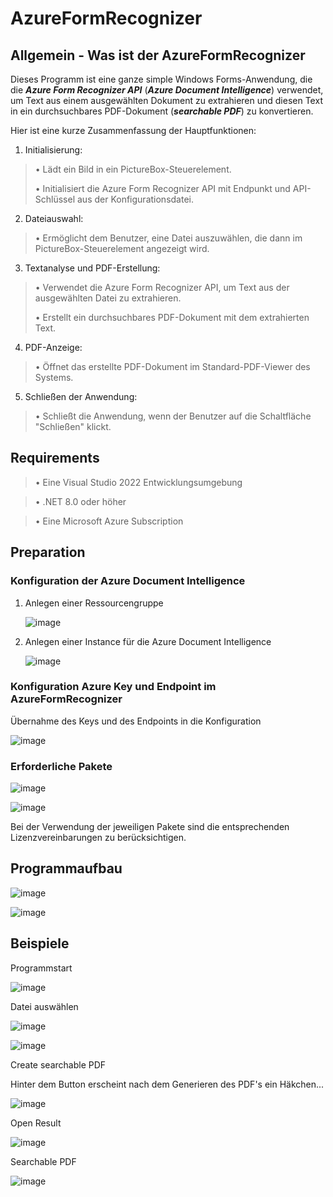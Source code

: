 # AzureFormRecognizer

## Allgemein - Was ist der AzureFormRecognizer

Dieses Programm ist eine ganze simple Windows Forms-Anwendung, die die ***Azure Form Recognizer API*** (***Azure Document Intelligence***) verwendet, um Text aus einem ausgewählten Dokument zu extrahieren und diesen Text in ein durchsuchbares PDF-Dokument (***searchable PDF***) zu konvertieren.

Hier ist eine kurze Zusammenfassung der Hauptfunktionen:
1.	Initialisierung:
> •	Lädt ein Bild in ein PictureBox-Steuerelement.
> 
> •	Initialisiert die Azure Form Recognizer API mit Endpunkt und API-Schlüssel aus der Konfigurationsdatei.
2.	Dateiauswahl:
> •	Ermöglicht dem Benutzer, eine Datei auszuwählen, die dann im PictureBox-Steuerelement angezeigt wird.
3.	Textanalyse und PDF-Erstellung:
> •	Verwendet die Azure Form Recognizer API, um Text aus der ausgewählten Datei zu extrahieren.
> 
> •	Erstellt ein durchsuchbares PDF-Dokument mit dem extrahierten Text.
4.	PDF-Anzeige:
> •	Öffnet das erstellte PDF-Dokument im Standard-PDF-Viewer des Systems.
5.	Schließen der Anwendung:
> •	Schließt die Anwendung, wenn der Benutzer auf die Schaltfläche "Schließen" klickt.


## Requirements

> • Eine Visual Studio 2022 Entwicklungsumgebung

> • .NET 8.0 oder höher

> • Eine Microsoft Azure Subscription


## Preparation

### Konfiguration der Azure Document Intelligence

1. Anlegen einer Ressourcengruppe

   ![image](https://github.com/user-attachments/assets/a8b65b02-5dc0-4c0b-86ee-43c9b1eabbdb)

3. Anlegen einer Instance für die Azure Document Intelligence

   ![image](https://github.com/user-attachments/assets/0615a53d-a830-4120-a97f-19d324afdd52)

### Konfiguration Azure Key und Endpoint im AzureFormRecognizer

Übernahme des Keys und des Endpoints in die Konfiguration

   ![image](https://github.com/user-attachments/assets/b4ab57d9-3028-4c8b-aa33-b1556c22cf0d)

### Erforderliche Pakete

![image](https://github.com/user-attachments/assets/161094e6-859c-4361-8ef5-270a83f3a5a2)

![image](https://github.com/user-attachments/assets/3406bb88-b804-47d9-80e4-71b48ce225dd)

Bei der Verwendung der jeweiligen Pakete sind die entsprechenden Lizenzvereinbarungen zu berücksichtigen.


## Programmaufbau

![image](https://github.com/user-attachments/assets/3b112dbc-0f51-4f01-844a-64c0a4004b1c)

![image](https://github.com/user-attachments/assets/e9ed6af6-2ffa-4ccc-ae99-5e8929a645a3)


## Beispiele

Programmstart

![image](https://github.com/user-attachments/assets/079ea981-3943-48ef-92fe-f12f863702cf)

Datei auswählen

![image](https://github.com/user-attachments/assets/67edb1cc-1bc5-4a53-808b-d4dba06f7153)

![image](https://github.com/user-attachments/assets/a50474c3-b27c-4054-99ac-f473467ae4d0)

Create searchable PDF

Hinter dem Button erscheint nach dem Generieren des PDF's ein Häkchen...

![image](https://github.com/user-attachments/assets/2829f230-cc3e-48a9-a307-8401053ae356)

Open Result

![image](https://github.com/user-attachments/assets/913d7645-0b47-44ea-88bf-d2295055f40d)

Searchable PDF

![image](https://github.com/user-attachments/assets/6f61a23e-a914-4b9a-ae7a-ebf3a112c38d)


